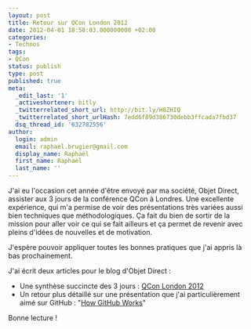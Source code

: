 ```yaml
---
layout: post
title: Retour sur QCon London 2012
date: 2012-04-01 18:58:03.000000000 +02:00
categories:
- Technos
tags:
- QCon
status: publish
type: post
published: true
meta:
  _edit_last: '1'
  _activeshortener: bitly
  _twitterrelated_short_url: http://bit.ly/H8ZHIQ
  _twitterrelated_short_urlHash: 7edd6f89d386730debb3ffcada7fbd37
  dsq_thread_id: '632782556'
author:
  login: admin
  email: raphael.brugier@gmail.com
  display_name: Raphaël
  first_name: Raphaël
  last_name: ''
---
```

J'ai eu l'occasion cet année d'être envoyé par ma société, Objet Direct, assister aux 3 jours de la conférence QCon à Londres. Une excellente expérience, qui m'a permise de voir des présentations très variées aussi bien techniques que méthodologiques. Ça fait du bien de sortir de la mission pour aller voir ce qui se fait ailleurs et ça permet de revenir avec pleins d'idées de nouvelles et de motivation.

J'espère pouvoir appliquer toutes les bonnes pratiques que j'ai appris là bas prochainement.

J'ai écrit deux articles pour le blog d'Objet Direct :

 * Une synthèse succincte des 3 jours : [QCon London 2012](http://blog.objetdirect.com/divers/qcon-london-2012)
 * Un retour plus détaillé sur une présentation que j'ai particulièrement aimé sur GitHub : "[How GitHub Works](http://blog.objetdirect.com/divers/qcon-2012-how-github-works)"

Bonne lecture !